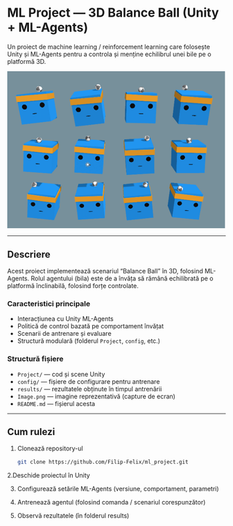 # ML Project — 3D Balance Ball (Unity + ML-Agents)

Un proiect de machine learning / reinforcement learning care folosește Unity și ML-Agents pentru a controla și menține echilibrul unei bile pe o platformă 3D.

![Captură de ecran](Image.png)

---

## Descriere

Acest proiect implementează scenariul “Balance Ball” în 3D, folosind ML-Agents. Rolul agentului (bila) este de a învăța să rămână echilibrată pe o platformă înclinabilă, folosind forțe controlate.

### Caracteristici principale

- Interacțiunea cu Unity ML-Agents  
- Politică de control bazată pe comportament învățat  
- Scenarii de antrenare și evaluare  
- Structură modulară (folderul `Project`, `config`, etc.)  

### Structură fișiere

- `Project/` — cod și scene Unity  
- `config/` — fișiere de configurare pentru antrenare  
- `results/` — rezultatele obținute în timpul antrenării  
- `Image.png` — imagine reprezentativă (capture de ecran)  
- `README.md` — fișierul acesta  

---

## Cum rulezi

1. Clonează repository-ul  
   ```bash
   git clone https://github.com/Filip-Felix/ml_project.git

2.Deschide proiectul în Unity

3. Configurează setările ML-Agents (versiune, comportament, parametri)

4. Antrenează agentul (folosind comanda / scenariul corespunzător)

5. Observă rezultatele (în folderul results)
